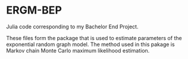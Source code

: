 # ERGM-BEP
Julia code corresponding to my Bachelor End Project.

These files form the package that is used to estimate parameters of the exponential random graph model. The method used in this pakage is Markov chain Monte Carlo maximum likelihood estimation.
